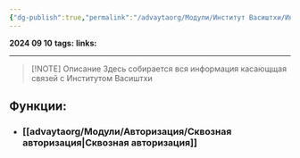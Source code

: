 ```yaml
---
{"dg-publish":true,"permalink":"/advaytaorg/Модули/Институт Васиштхи/Институт Васиштхи/"}
---
```


**2024 09 10**
**tags:**
**links:** 

---

> [!NOTE] Описание
> Здесь собирается вся информация касающщая связей с Институтом Васиштхи


## Функции:
- ### [[advaytaorg/Модули/Авторизация/Сквозная авторизация\|Сквозная авторизация]]

